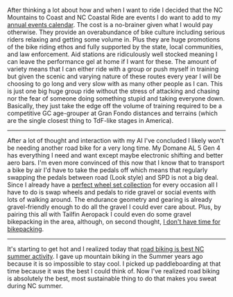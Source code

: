 After thinking a lot about how and when I want to ride I decided that the NC Mountains to Coast and NC Coastal Ride are events I do want to add  to my [annual events calendar](../Fitness/Annual%20bike%20events.md). The cost is a no-brainer given what I would pay otherwise. They provide an overabundance of bike culture including serious riders relaxing and getting some volume in. Plus they are huge promotions of the bike riding ethos and fully supported by the state, local communities, and law enforcement. Aid stations are ridiculously well stocked meaning I can leave the performance gel at home if I want for these. The amount of variety means that I can either ride with a group or push myself in training but given the scenic and varying nature of these routes every year I will be choosing to go long and very slow with as many other people as I can. This is just one big huge group ride without the stress of attacking and chasing nor the fear of someone doing something stupid and taking everyone down. Basically, they just take the edge off the volume of training required to be a competitive GC age-grouper at Gran Fondo distances and terrains (which are the single closest thing to TdF-like stages in America).

----

After a lot of thought and interaction with my AI I've concluded I likely won't be needing another road bike for a very long time. My Domane AL 5 Gen 4 has everything I need and want except maybe electronic shifting and better aero bars. I'm even more convinced of this now that I know that to transport a bike by air I'd have to take the pedals off which means that regularly swapping the pedals between road (Look style) and SPD is not a big deal. Since I already have a [perfect wheel set collection](../Fitness/Perfect%20wheel%20set%20collection.md) for every occasion all I have to do is swap wheels and pedals to ride gravel or social events with lots of walking around. The endurance geometry and gearing is already gravel-friendly enough to do all the gravel I could ever care about. Plus, by pairing this all with Tailfin Aeropack I could even do some gravel bikepacking in the area, although, on second thought, [I don't have time for bikepacking](../Fitness/Events%20instead%20of%20bikepacking?.md).

----

It's starting to get hot and I realized today that [road biking is best NC summer activity](../Fitness/Road%20biking%20is%20best%20NC%20summer%20activity.md). I gave up mountain biking in the Summer years ago because it is so impossible to stay cool. I picked up paddleboarding at that time because it was the best I could think of. Now I've realized road biking is absolutely the best, most sustainable thing to do that makes you sweat during NC summer.